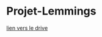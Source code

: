 # Projet-Lemmings





[lien vers le drive](https://drive.google.com/drive/folders/1-VTSFxZBwZmqbgGHaaMvAFPctjmd7hlJ)
